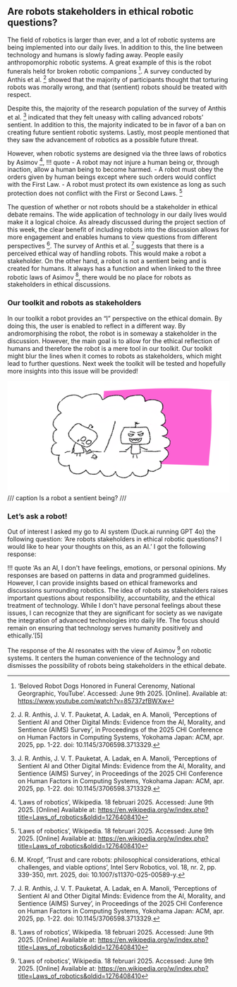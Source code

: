 ## Are robots stakeholders in ethical robotic questions?
The field of robotics is larger than ever, and a lot of robotic systems are being implemented into our daily lives. In addition to this, the line between technology and humans is slowly fading away. People easily anthropomorphic robotic systems. A great example of this is the robot funerals held for broken robotic companions [^1]. A survey conducted by Anthis et al. [^2] showed that the majority of participants thought that torturing robots was morally wrong, and that (sentient) robots should be treated with respect.

[^1]: ‘Beloved Robot Dogs Honored in Funeral Cerenomy, National Georgraphic, YouTube’. Accessed: June 9th 2025. [Online]. Available at: https://www.youtube.com/watch?v=85737zfBWXw
[^2]: J. R. Anthis, J. V. T. Pauketat, A. Ladak, en A. Manoli, ‘Perceptions of Sentient AI and Other Digital Minds: Evidence from the AI, Morality, and Sentience (AIMS) Survey’, in Proceedings of the 2025 CHI Conference on Human Factors in Computing Systems, Yokohama Japan: ACM, apr. 2025, pp. 1-22. doi: 10.1145/3706598.3713329.

Despite this, the majority of the research population of the survey of Anthis et al. [^2] indicated that they felt uneasy with calling advanced robots’ sentient. In addition to this, the majority indicated to be in favor of a ban on creating future sentient robotic systems. Lastly, most people mentioned that they saw the advancement of robotics as a possible future threat.

However, when robotic systems are designed via the three laws of robotics by Asimov [^3], 
!!! quote
    -   A robot may not injure a human being or, through inaction, allow a human being to become harmed.
    -   A robot must obey the orders given by human beings except where such orders would conflict with the First Law.
    -   A robot must protect its own existence as long as such protection does not conflict with the First or Second Laws. [^3]

[^3]: ‘Laws of robotics’, Wikipedia. 18 februari 2025. Accessed: June 9th 2025. [Online] Available at: https://en.wikipedia.org/w/index.php?title=Laws_of_robotics&oldid=1276408410

The question of whether or not robots should be a stakeholder in ethical debate remains. The wide application of technology in our daily lives would make it a logical choice. As already discussed during the project section of this week, the clear benefit of including robots into the discussion allows for more engagement and enables humans to view questions from different perspectives [^4]. The survey of Anthis et al. [^2] suggests that there is a perceived ethical way of handling robots. This would make a robot a stakeholder. On the other hand, a robot is not a sentient being and is created for humans. It always has a function and when linked to the three robotic laws of Asimov [^3], there would be no place for robots as stakeholders in ethical discussions.

[^4]: M. Kropf, ‘Trust and care robots: philosophical considerations, ethical challenges, and viable options’, Intel Serv Robotics, vol. 18, nr. 2, pp. 339-350, mrt. 2025, doi: 10.1007/s11370-025-00589-y.

### Our toolkit and robots as stakeholders
In our toolkit a robot provides an “I” perspective on the ethical domain. By doing this, the user is enabled to reflect in a different way. By andromorphising the robot, the robot is in someway a stakeholder in the discussion. However, the main goal is to allow for the ethical reflection of humans and therefore the robot is a mere tool in our toolkit. Our toolkit might blur the lines when it comes to robots as stakeholders, which might lead to further questions. Next week the toolkit will be tested and hopefully more insights into this issue will be provided!

![Robot as sentient being](images/robot_feelings.png)
/// caption
Is a robot a sentient being?
/// 

### Let’s ask a robot!
Out of interest I asked my go to AI system (Duck.ai running GPT 4o) the following question: ‘Are robots stakeholders in ethical robotic questions? I would like to hear your thoughts on this, as an AI.’
I got the following response: 

!!! quote
    ‘As an AI, I don't have feelings, emotions, or personal opinions. My responses are based on patterns in data and programmed guidelines. However, I can provide insights based on ethical frameworks and discussions surrounding robotics.
    The idea of robots as stakeholders raises important questions about responsibility, accountability, and the ethical treatment of technology. While I don't have personal feelings about these issues, I can recognize that they are significant for society as we navigate the integration of advanced technologies into daily life. The focus should remain on ensuring that technology serves humanity positively and ethically.’[5]

The response of the AI resonates with the view of Asimov [^3] on robotic systems. It centers the human convenience of the technology and dismisses the possibility of robots being stakeholders in the ethical debate.

[^5]: Duck.ai running GPT-4o response to the question:  ‘Are robots stakeholders in ethical robotic questions? I would like to hear your thought on this, as an AI.